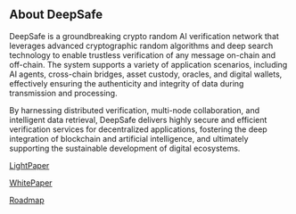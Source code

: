## About DeepSafe

DeepSafe is a groundbreaking crypto random AI verification network that leverages advanced cryptographic random algorithms and deep search technology to enable trustless verification of any message on-chain and off-chain. The system supports a variety of application scenarios, including AI agents, cross-chain bridges, asset custody, oracles, and digital wallets, effectively ensuring the authenticity and integrity of data during transmission and processing.

By harnessing distributed verification, multi-node collaboration, and intelligent data retrieval, DeepSafe delivers highly secure and efficient verification services for decentralized applications, fostering the deep integration of blockchain and artificial intelligence, and ultimately supporting the sustainable development of digital ecosystems.

[LightPaper](https://github.com/deepsafe/lightpaper/blob/main/DeepSafe_Crypto_Random_AI_Verification_Network.pdf)

[WhitePaper](https://github.com/deepsafe/whitepaper/blob/main/DeepSafe_A_Bitcoin_Verification_Layer.pdf)

[Roadmap](https://github.com/deepsafe/roadmap)
